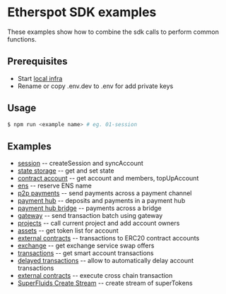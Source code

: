 # Etherspot SDK examples

These examples show how to combine the sdk calls to perform common functions.

## Prerequisites

* Start [local infra](https://github.com/etherspot/etherspot-infra) 
* Rename or copy .env.dev to .env for add private keys 

## Usage

```bash
$ npm run <example name> # eg. 01-session
```

## Examples
* [session](./src/01-session.ts) -- createSession and syncAccount
* [state storage](./src/02-state-storage.ts) -- get and set state
* [contract account](./src/03-contract-account.ts) -- get account and members, topUpAccount
* [ens](./src/04-ens.ts) -- reserve ENS name
* [p2p payments](./src/05-p2p-payments.ts) -- send payments across a payment channel
* [payment hub](./src/06-payment-hub.ts) -- deposits and payments in a payment hub
* [payment hub bridge](./src/07-payment-hub-bridge.ts) -- payments across a bridge
* [gateway](./src/08-gateway.ts) -- send transaction batch using gateway
* [projects](./src/09-projects.ts) -- call current project and add account owners
* [assets](./src/10-assets.ts) -- get token list for account
* [external contracts](./src/11-external-contracts.ts) -- transactions to ERC20 contract accounts
* [exchange](./src/12-exchange.ts) -- get exchange service swap offers
* [transactions](./src/13-transactions.ts) -- get smart account transactions
* [delayed transactions](./src/14-delayed-transactions.ts) -- allow to automatically delay account transactions
* [external contracts](./src/16-cross-chain-quote.ts) -- execute cross chain transaction
* [SuperFluids Create Stream](./src/17-superFluids-createStream.ts) -- create stream of superTokens
